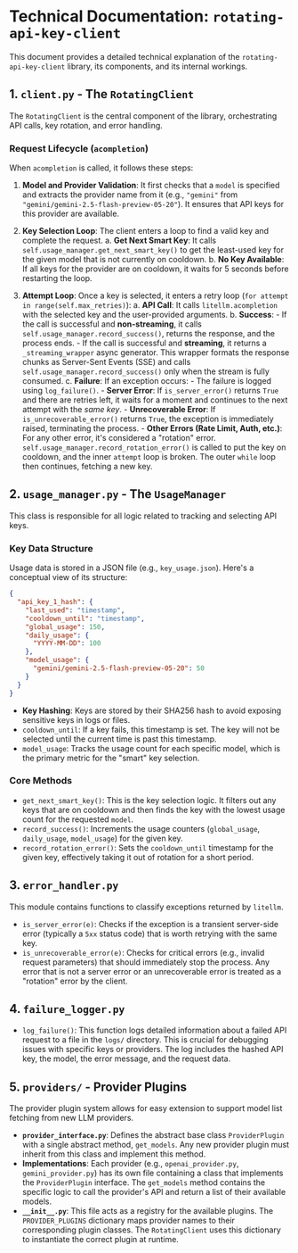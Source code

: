 # Technical Documentation: `rotating-api-key-client`

This document provides a detailed technical explanation of the `rotating-api-key-client` library, its components, and its internal workings.

## 1. `client.py` - The `RotatingClient`

The `RotatingClient` is the central component of the library, orchestrating API calls, key rotation, and error handling.

### Request Lifecycle (`acompletion`)

When `acompletion` is called, it follows these steps:

1.  **Model and Provider Validation**: It first checks that a `model` is specified and extracts the provider name from it (e.g., `"gemini"` from `"gemini/gemini-2.5-flash-preview-05-20"`). It ensures that API keys for this provider are available.

2.  **Key Selection Loop**: The client enters a loop to find a valid key and complete the request.
    a.  **Get Next Smart Key**: It calls `self.usage_manager.get_next_smart_key()` to get the least-used key for the given model that is not currently on cooldown.
    b.  **No Key Available**: If all keys for the provider are on cooldown, it waits for 5 seconds before restarting the loop.

3.  **Attempt Loop**: Once a key is selected, it enters a retry loop (`for attempt in range(self.max_retries)`):
    a.  **API Call**: It calls `litellm.acompletion` with the selected key and the user-provided arguments.
    b.  **Success**:
        -   If the call is successful and **non-streaming**, it calls `self.usage_manager.record_success()`, returns the response, and the process ends.
        -   If the call is successful and **streaming**, it returns a `_streaming_wrapper` async generator. This wrapper formats the response chunks as Server-Sent Events (SSE) and calls `self.usage_manager.record_success()` only when the stream is fully consumed.
    c.  **Failure**: If an exception occurs:
        -   The failure is logged using `log_failure()`.
        -   **Server Error**: If `is_server_error()` returns `True` and there are retries left, it waits for a moment and continues to the next attempt with the *same key*.
        -   **Unrecoverable Error**: If `is_unrecoverable_error()` returns `True`, the exception is immediately raised, terminating the process.
        -   **Other Errors (Rate Limit, Auth, etc.)**: For any other error, it's considered a "rotation" error. `self.usage_manager.record_rotation_error()` is called to put the key on cooldown, and the inner `attempt` loop is broken. The outer `while` loop then continues, fetching a new key.

## 2. `usage_manager.py` - The `UsageManager`

This class is responsible for all logic related to tracking and selecting API keys.

### Key Data Structure

Usage data is stored in a JSON file (e.g., `key_usage.json`). Here's a conceptual view of its structure:

```json
{
  "api_key_1_hash": {
    "last_used": "timestamp",
    "cooldown_until": "timestamp",
    "global_usage": 150,
    "daily_usage": {
      "YYYY-MM-DD": 100
    },
    "model_usage": {
      "gemini/gemini-2.5-flash-preview-05-20": 50
    }
  }
}
```

-   **Key Hashing**: Keys are stored by their SHA256 hash to avoid exposing sensitive keys in logs or files.
-   `cooldown_until`: If a key fails, this timestamp is set. The key will not be selected until the current time is past this timestamp.
-   `model_usage`: Tracks the usage count for each specific model, which is the primary metric for the "smart" key selection.

### Core Methods

-   `get_next_smart_key()`: This is the key selection logic. It filters out any keys that are on cooldown and then finds the key with the lowest usage count for the requested `model`.
-   `record_success()`: Increments the usage counters (`global_usage`, `daily_usage`, `model_usage`) for the given key.
-   `record_rotation_error()`: Sets the `cooldown_until` timestamp for the given key, effectively taking it out of rotation for a short period.

## 3. `error_handler.py`

This module contains functions to classify exceptions returned by `litellm`.

-   `is_server_error(e)`: Checks if the exception is a transient server-side error (typically a `5xx` status code) that is worth retrying with the same key.
-   `is_unrecoverable_error(e)`: Checks for critical errors (e.g., invalid request parameters) that should immediately stop the process. Any error that is not a server error or an unrecoverable error is treated as a "rotation" error by the client.

## 4. `failure_logger.py`

-   `log_failure()`: This function logs detailed information about a failed API request to a file in the `logs/` directory. This is crucial for debugging issues with specific keys or providers. The log includes the hashed API key, the model, the error message, and the request data.

## 5. `providers/` - Provider Plugins

The provider plugin system allows for easy extension to support model list fetching from new LLM providers.

-   **`provider_interface.py`**: Defines the abstract base class `ProviderPlugin` with a single abstract method, `get_models`. Any new provider plugin must inherit from this class and implement this method.
-   **Implementations**: Each provider (e.g., `openai_provider.py`, `gemini_provider.py`) has its own file containing a class that implements the `ProviderPlugin` interface. The `get_models` method contains the specific logic to call the provider's API and return a list of their available models.
-   **`__init__.py`**: This file acts as a registry for the available plugins. The `PROVIDER_PLUGINS` dictionary maps provider names to their corresponding plugin classes. The `RotatingClient` uses this dictionary to instantiate the correct plugin at runtime.
